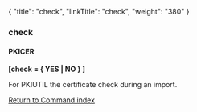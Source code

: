 {
    "title": "check",
    "linkTitle": "check",
    "weight": "380"
}<span id="check"></span>

### check

#### PKICER

****[check = { YES
&#124; NO } ]****

For PKIUTIL the certificate check during an import.

[Return to Command index](../../)
